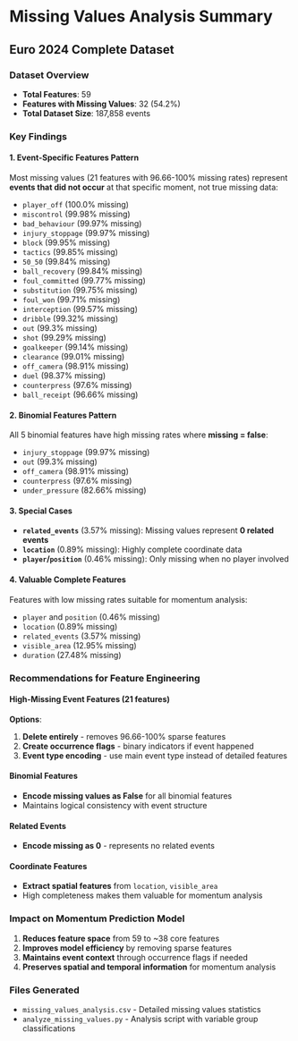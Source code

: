 # Missing Values Analysis Summary
## Euro 2024 Complete Dataset

### Dataset Overview
- **Total Features**: 59
- **Features with Missing Values**: 32 (54.2%)
- **Total Dataset Size**: 187,858 events

### Key Findings

#### 1. Event-Specific Features Pattern
Most missing values (21 features with 96.66-100% missing rates) represent **events that did not occur** at that specific moment, not true missing data:

- `player_off` (100.0% missing)
- `miscontrol` (99.98% missing)
- `bad_behaviour` (99.97% missing)
- `injury_stoppage` (99.97% missing)
- `block` (99.95% missing)
- `tactics` (99.85% missing)
- `50_50` (99.84% missing)
- `ball_recovery` (99.84% missing)
- `foul_committed` (99.77% missing)
- `substitution` (99.75% missing)
- `foul_won` (99.71% missing)
- `interception` (99.57% missing)
- `dribble` (99.32% missing)
- `out` (99.3% missing)
- `shot` (99.29% missing)
- `goalkeeper` (99.14% missing)
- `clearance` (99.01% missing)
- `off_camera` (98.91% missing)
- `duel` (98.37% missing)
- `counterpress` (97.6% missing)
- `ball_receipt` (96.66% missing)

#### 2. Binomial Features Pattern
All 5 binomial features have high missing rates where **missing = false**:
- `injury_stoppage` (99.97% missing)
- `out` (99.3% missing)
- `off_camera` (98.91% missing)
- `counterpress` (97.6% missing)
- `under_pressure` (82.66% missing)

#### 3. Special Cases
- **`related_events`** (3.57% missing): Missing values represent **0 related events**
- **`location`** (0.89% missing): Highly complete coordinate data
- **`player`/`position`** (0.46% missing): Only missing when no player involved

#### 4. Valuable Complete Features
Features with low missing rates suitable for momentum analysis:
- `player` and `position` (0.46% missing)
- `location` (0.89% missing)
- `related_events` (3.57% missing)
- `visible_area` (12.95% missing)
- `duration` (27.48% missing)

### Recommendations for Feature Engineering

#### High-Missing Event Features (21 features)
**Options**:
1. **Delete entirely** - removes 96.66-100% sparse features
2. **Create occurrence flags** - binary indicators if event happened
3. **Event type encoding** - use main event type instead of detailed features

#### Binomial Features
- **Encode missing values as False** for all binomial features
- Maintains logical consistency with event structure

#### Related Events
- **Encode missing as 0** - represents no related events

#### Coordinate Features
- **Extract spatial features** from `location`, `visible_area`
- High completeness makes them valuable for momentum analysis

### Impact on Momentum Prediction Model
1. **Reduces feature space** from 59 to ~38 core features
2. **Improves model efficiency** by removing sparse features
3. **Maintains event context** through occurrence flags if needed
4. **Preserves spatial and temporal information** for momentum analysis

### Files Generated
- `missing_values_analysis.csv` - Detailed missing values statistics
- `analyze_missing_values.py` - Analysis script with variable group classifications 